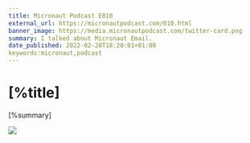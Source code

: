 ```yaml
---
title: Micronaut Podcast E010
external_url: https://micronautpodcast.com/010.html
banner_image: https://media.micronautpodcast.com/twitter-card.png
summary: I talked about Micronaut Email.
date_published: 2022-02-28T18:20:01+01:00
keywords:micronaut,podcast
---
```


# [%title]

[%summary]

![]([%banner_image])
